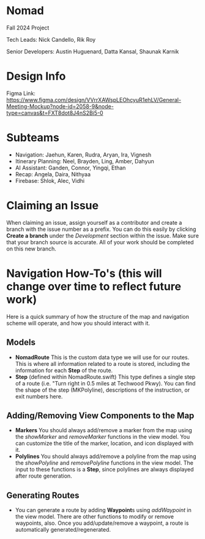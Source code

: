 # Nomad
Fall 2024 Project

Tech Leads: Nick Candello, Rik Roy

Senior Developers: Austin Huguenard, Datta Kansal, Shaunak Karnik

# Design Info
Figma Link: https://www.figma.com/design/VVrrXAWspLEOhcyuR1ehLV/General-Meeting-Mockup?node-id=2058-9&node-type=canvas&t=FXT8dot8J4nS2Bi5-0

# Subteams
- Navigation: Jaehun, Karen, Rudra, Aryan, Ira, Vignesh
- Itinerary Planning: Neel, Brayden, Ling, Amber, Dahyun
- AI Assistant: Ganden, Connor, Yingqi, Ethan
- Recap: Angela, Daira, Nithyaa
- Firebase: Shlok, Alec, Vidhi

# Claiming an Issue
When claiming an issue, assign yourself as a contributor and create a branch with the issue number as a prefix. You can do this easily by clicking **Create a branch** under the *Development* section within the issue. Make sure that your branch source is accurate. All of your work should be completed on this new branch.

# Navigation How-To's (this will change over time to reflect future work)
Here is a quick summary of how the structure of the map and navigation scheme will operate, and how you should interact with it. 

## Models
- **NomadRoute**
  This is the custom data type we will use for our routes. This is where all information related to a route is stored, including the information for each **Step** of the route.
- **Step** (defined within NomadRoute.swift)
  This type defines a single step of a route (i.e. "Turn right in 0.5 miles at Techwood Pkwy). You can find the shape of the step (MKPolyline), descriptions of the instruction, or exit numbers here.

## Adding/Removing View Components to the Map
- **Markers**
  You should always add/remove a marker from the map using the *showMarker* and *removeMarker* functions in the view model. You can customize the title of the marker, location, and icon displayed with it.
- **Polylines**
  You should always add/remove a polyline from the map using the *showPolyline* and *removePolyline* functions in the view model. The input to these functions is a **Step**, since polylines are always displayed after route generation.

## Generating Routes
- You can generate a route by adding **Waypoint**s using *addWaypoint* in the view model. There are other functions to modify or remove waypoints, also. Once you add/update/remove a waypoint, a route is automatically generated/regenerated.
